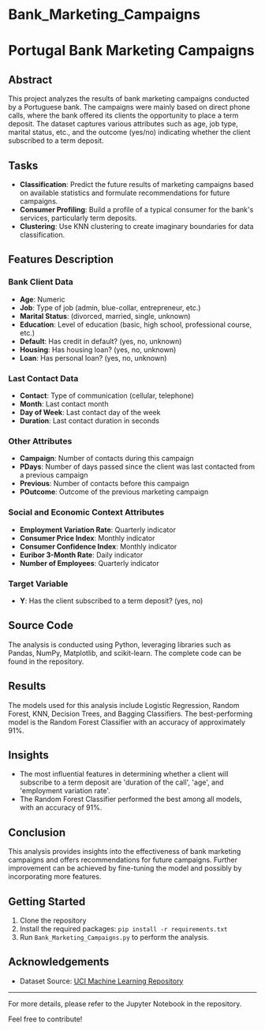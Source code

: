 # Bank_Marketing_Campaigns
# Portugal Bank Marketing Campaigns

## Abstract

This project analyzes the results of bank marketing campaigns conducted by a Portuguese bank. The campaigns were mainly based on direct phone calls, where the bank offered its clients the opportunity to place a term deposit. The dataset captures various attributes such as age, job type, marital status, etc., and the outcome (yes/no) indicating whether the client subscribed to a term deposit.

## Tasks

- **Classification**: Predict the future results of marketing campaigns based on available statistics and formulate recommendations for future campaigns.
- **Consumer Profiling**: Build a profile of a typical consumer for the bank's services, particularly term deposits.
- **Clustering**: Use KNN clustering to create imaginary boundaries for data classification.

## Features Description

### Bank Client Data
- **Age**: Numeric
- **Job**: Type of job (admin, blue-collar, entrepreneur, etc.)
- **Marital Status**: (divorced, married, single, unknown)
- **Education**: Level of education (basic, high school, professional course, etc.)
- **Default**: Has credit in default? (yes, no, unknown)
- **Housing**: Has housing loan? (yes, no, unknown)
- **Loan**: Has personal loan? (yes, no, unknown)

### Last Contact Data
- **Contact**: Type of communication (cellular, telephone)
- **Month**: Last contact month
- **Day of Week**: Last contact day of the week
- **Duration**: Last contact duration in seconds

### Other Attributes
- **Campaign**: Number of contacts during this campaign
- **PDays**: Number of days passed since the client was last contacted from a previous campaign
- **Previous**: Number of contacts before this campaign
- **POutcome**: Outcome of the previous marketing campaign

### Social and Economic Context Attributes
- **Employment Variation Rate**: Quarterly indicator
- **Consumer Price Index**: Monthly indicator
- **Consumer Confidence Index**: Monthly indicator
- **Euribor 3-Month Rate**: Daily indicator
- **Number of Employees**: Quarterly indicator

### Target Variable
- **Y**: Has the client subscribed to a term deposit? (yes, no)

## Source Code

The analysis is conducted using Python, leveraging libraries such as Pandas, NumPy, Matplotlib, and scikit-learn. The complete code can be found in the repository.

## Results

The models used for this analysis include Logistic Regression, Random Forest, KNN, Decision Trees, and Bagging Classifiers. The best-performing model is the Random Forest Classifier with an accuracy of approximately 91%.

## Insights
- The most influential features in determining whether a client will subscribe to a term deposit are 'duration of the call', 'age', and 'employment variation rate'.
- The Random Forest Classifier performed the best among all models, with an accuracy of 91%.

## Conclusion

This analysis provides insights into the effectiveness of bank marketing campaigns and offers recommendations for future campaigns. Further improvement can be achieved by fine-tuning the model and possibly by incorporating more features.

## Getting Started

1. Clone the repository
2. Install the required packages: `pip install -r requirements.txt`
3. Run `Bank_Marketing_Campaigns.py` to perform the analysis.

## Acknowledgements

- Dataset Source: [UCI Machine Learning Repository](https://archive.ics.uci.edu/ml/datasets/bank+marketing)

---

For more details, please refer to the Jupyter Notebook in the repository.

Feel free to contribute!
